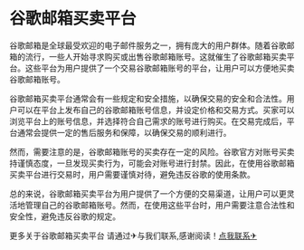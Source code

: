 # 谷歌邮箱买卖平台

谷歌邮箱是全球最受欢迎的电子邮件服务之一，拥有庞大的用户群体。随着谷歌邮箱的流行，一些人开始寻求购买或出售谷歌邮箱账号。这就催生了谷歌邮箱买卖平台。这些平台为用户提供了一个交易谷歌邮箱账号的平台，让用户可以方便地买卖谷歌邮箱账号。

谷歌邮箱买卖平台通常会有一些规定和安全措施，以确保交易的安全和合法性。用户可以在平台上发布自己的谷歌邮箱账号信息，并设定价格和交易方式。买家可以浏览平台上的账号信息，并选择符合自己需求的账号进行购买。在交易完成后，平台通常会提供一定的售后服务和保障，以确保交易的顺利进行。

然而，需要注意的是，谷歌邮箱账号的买卖存在一定的风险。谷歌官方对账号买卖持谨慎态度，一旦发现买卖行为，可能会对账号进行封禁。因此，在使用谷歌邮箱买卖平台进行交易时，用户需要谨慎对待，避免违反谷歌的使用条款。

总的来说，谷歌邮箱买卖平台为用户提供了一个方便的交易渠道，让用户可以更灵活地管理自己的谷歌邮箱账号。然而，在使用这些平台时，用户需要注意合法性和安全性，避免违反谷歌的规定。

更多关于谷歌邮箱买卖平台 请通过✈与我们联系,感谢阅读！[点我联系✈](https://my.G208.com)